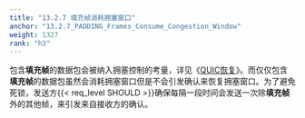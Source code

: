 ```yaml
---
title: "13.2.7 填充帧消耗拥塞窗口"
anchor: "13.2.7_PADDING_Frames_Consume_Congestion_Window"
weight: 1327
rank: "h3"
---
```


包含**填充帧**的数据包会被纳入拥塞控制的考量，详见《[QUIC恢复]()》。而仅仅包含**填充帧**的数据包虽然会消耗拥塞窗口但是不会引发确认来恢复拥塞窗口。为了避免死锁，发送方{{< req_level SHOULD >}}确保每隔一段时间会发送一次除**填充帧**外的其他帧，来引发来自接收方的确认。
